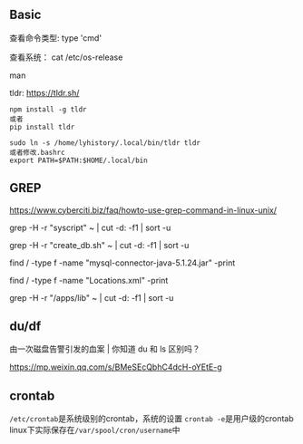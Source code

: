 ## Basic 

查看命令类型:	type 'cmd' 

查看系统：	cat /etc/os-release

man

tldr:	https://tldr.sh/

```
npm install -g tldr 
或者
pip install tldr

sudo ln -s /home/lyhistory/.local/bin/tldr tldr
或者修改.bashrc
export PATH=$PATH:$HOME/.local/bin
```



## GREP

https://www.cyberciti.biz/faq/howto-use-grep-command-in-linux-unix/



grep -H -r "syscript" ~ | cut -d: -f1 | sort -u

grep -H -r "create_db.sh" ~ | cut -d: -f1 | sort -u

find / -type f -name "mysql-connector-java-5.1.24.jar" -print

find / -type f -name "Locations.xml" -print

grep -H -r "/apps/lib" ~ | cut -d: -f1 | sort -u



## du/df

由一次磁盘告警引发的血案 | 你知道 du 和 ls 区别吗？

https://mp.weixin.qq.com/s/BMeSEcQbhC4dcH-oYEtE-g



## crontab

`/etc/crontab`是系统级别的crontab，系统的设置
`crontab -e`是用户级的crontab
linux下实际保存在`/var/spool/cron/username`中

